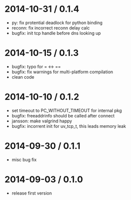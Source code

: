 2014-10-31 / 0.1.4
====================
- py: fix protential deadlock for python binding
- reconn: fix incorrect reconn delay calc
- bugfix: init tcp handle before dns looking up

2014-10-15 / 0.1.3
=====================
- bugfix: typo for = <-> ==
- bugfix: fix warnings for multi-platform compilation
- clean code

2014-10-10 / 0.1.2
=====================
- set timeout to PC_WITHOUT_TIMEOUT for internal pkg
- bugfix: freeaddrinfo should be called after connect
- jansson: make valgrind happy
- bugfix: incorrent init for uv_tcp_t, this leads memory leak

2014-09-30 / 0.1.1
=====================
- misc bug fix

2014-09-03 / 0.1.0
=====================

- release first version
